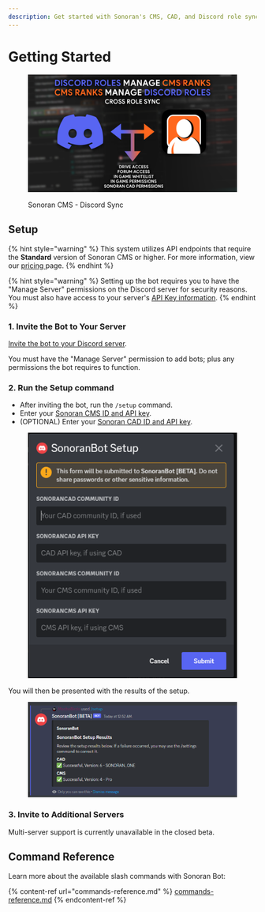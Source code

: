 ```yaml
---
description: Get started with Sonoran's CMS, CAD, and Discord role sync!
---
```


# Getting Started

<figure><img src="../../.gitbook/assets/crossrolesync-v6.png" alt=""><figcaption><p>Sonoran CMS - Discord Sync</p></figcaption></figure>

## Setup

{% hint style="warning" %}
This system utilizes API endpoints that require the **Standard** version of Sonoran CMS or higher. For more information, view our [pricing ](../../pricing/pricing-faq/)page.
{% endhint %}

{% hint style="warning" %}
Setting up the bot requires you to have the "Manage Server" permissions on the Discord server for security reasons. You must also have access to your server's [API Key information](../../developer-api-documentation/api-integration/getting-started/retrieving-your-credentials.md).
{% endhint %}

### 1. Invite the Bot to Your Server

[Invite the bot to your Discord server](https://discord.com/api/oauth2/authorize?client\_id=1060274480930361424\&permissions=805306368\&scope=bot%20applications.commands).

You must have the "Manage Server" permission to add bots; plus any permissions the bot requires to function.

### 2. Run the Setup command

* After inviting the bot, run the `/setup` command.
* Enter your [Sonoran CMS ID and API key](../../developer-api-documentation/api-integration/getting-started/#gather-your-credentials).
* (OPTIONAL) Enter your [Sonoran CAD ID and API key](https://info.sonorancad.com/sonoran-cad/api-integration/getting-started/retrieving-your-credentials).

<figure><img src="../../.gitbook/assets/Screenshot_11.png" alt=""><figcaption></figcaption></figure>

You will then be presented with the results of the setup.

<figure><img src="../../.gitbook/assets/Screenshot_1.png" alt=""><figcaption></figcaption></figure>

### **3. Invite to Additional Servers**

Multi-server support is currently unavailable in the closed beta.

## Command Reference

Learn more about the available slash commands with Sonoran Bot:

{% content-ref url="commands-reference.md" %}
[commands-reference.md](commands-reference.md)
{% endcontent-ref %}
